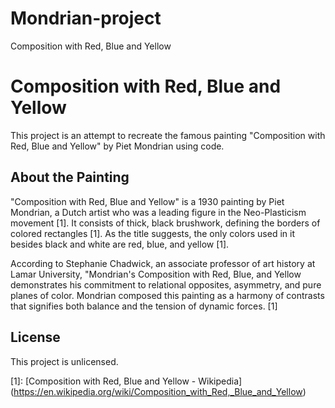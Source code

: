 # Mondrian-project
Composition with Red, Blue and Yellow

# Composition with Red, Blue and Yellow

This project is an attempt to recreate the famous painting "Composition with Red, Blue and Yellow" by Piet Mondrian using code.

## About the Painting

"Composition with Red, Blue and Yellow" is a 1930 painting by Piet Mondrian, a Dutch artist who was a leading figure in the Neo-Plasticism movement [1]. It consists of thick, black brushwork, defining the borders of colored rectangles [1]. As the title suggests, the only colors used in it besides black and white are red, blue, and yellow [1].

According to Stephanie Chadwick, an associate professor of art history at Lamar University, "Mondrian's Composition with Red, Blue, and Yellow demonstrates his commitment to relational opposites, asymmetry, and pure planes of color. Mondrian composed this painting as a harmony of contrasts that signifies both balance and the tension of dynamic forces. [1]

## License

This project is unlicensed.

[1]: [Composition with Red, Blue and Yellow - Wikipedia] (https://en.wikipedia.org/wiki/Composition_with_Red,_Blue_and_Yellow)
